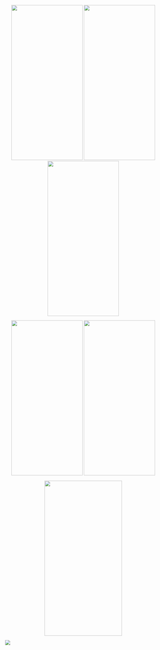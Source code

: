 <p align=center>
<img src="https://user-images.githubusercontent.com/111503264/202892265-fd11a928-4de3-475a-880a-1c88c2a1889b.jpg" height=500 width=230>
<img src="https://user-images.githubusercontent.com/111503264/202892271-8300de4d-d325-46f1-ac7a-8bce623873b6.jpg" height=500 width=230>
<img src="https://user-images.githubusercontent.com/111503264/202892273-4cc56f70-8f40-4fb9-a364-48712a9b7cbf.jpg" height=500 width=230>
</p>


<p align=center>
<img src="https://user-images.githubusercontent.com/111503264/202892286-70277b00-e4f0-4678-b8d8-d1af55a20281.jpg" height=500 width=230>
<img src="https://user-images.githubusercontent.com/111503264/202892291-b0315526-9316-422c-88ef-6ab6132f55e0.jpg" height=500 width=230>

</p>


<p align=center>
<img src="https://user-images.githubusercontent.com/111503264/202892464-7011af8e-ccfd-4d17-8c57-508844daf19f.gif" height=500 width=250>
</p>


<img src="https://user-images.githubusercontent.com/111503264/202891972-1ecdf4e7-4e95-4e16-87aa-fdc65d21da9a.png">
